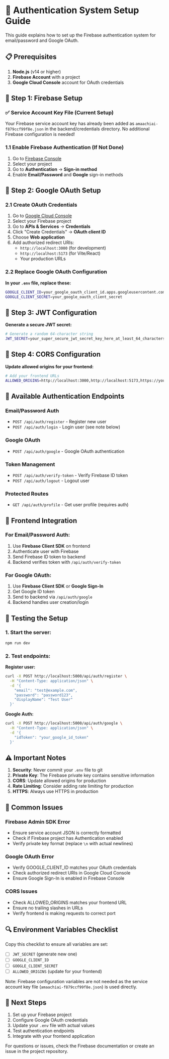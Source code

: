 # 🔐 Authentication System Setup Guide

This guide explains how to set up the Firebase authentication system for email/password and Google OAuth.

## 📋 Prerequisites

1. **Node.js** (v14 or higher)
2. **Firebase Account** with a project
3. **Google Cloud Console** account for OAuth credentials

## 🔧 Step 1: Firebase Setup

### ✅ Service Account Key File (Current Setup)
Your Firebase service account key has already been added as `amaachiai-f879ccf99f8e.json` in the backend/credentials directory. No additional Firebase configuration is needed!

### 1.1 Enable Firebase Authentication (If Not Done)
1. Go to [Firebase Console](https://console.firebase.google.com/)
2. Select your project
3. Go to **Authentication** → **Sign-in method**
4. Enable **Email/Password** and **Google** sign-in methods

## 🔧 Step 2: Google OAuth Setup

### 2.1 Create OAuth Credentials
1. Go to [Google Cloud Console](https://console.cloud.google.com/)
2. Select your Firebase project
3. Go to **APIs & Services** → **Credentials**
4. Click "Create Credentials" → **OAuth client ID**
5. Choose **Web application**
6. Add authorized redirect URIs:
   - `http://localhost:3000` (for development)
   - `http://localhost:5173` (for Vite/React)
   - Your production URLs

### 2.2 Replace Google OAuth Configuration

**In your `.env` file, replace these:**

```bash
GOOGLE_CLIENT_ID=your_google_oauth_client_id.apps.googleusercontent.com
GOOGLE_CLIENT_SECRET=your_google_oauth_client_secret
```

## 🔧 Step 3: JWT Configuration

**Generate a secure JWT secret:**

```bash
# Generate a random 64-character string
JWT_SECRET=your_super_secure_jwt_secret_key_here_at_least_64_characters_long
```

## 🔧 Step 4: CORS Configuration

**Update allowed origins for your frontend:**

```bash
# Add your frontend URLs
ALLOWED_ORIGINS=http://localhost:3000,http://localhost:5173,https://yourdomain.com
```

## 🚀 Available Authentication Endpoints

### Email/Password Auth
- `POST /api/auth/register` - Register new user
- `POST /api/auth/login` - Login user (see note below)

### Google OAuth
- `POST /api/auth/google` - Google OAuth authentication

### Token Management
- `POST /api/auth/verify-token` - Verify Firebase ID token
- `POST /api/auth/logout` - Logout user

### Protected Routes
- `GET /api/auth/profile` - Get user profile (requires auth)

## 📱 Frontend Integration

### For Email/Password Auth:
1. Use **Firebase Client SDK** on frontend
2. Authenticate user with Firebase
3. Send Firebase ID token to backend
4. Backend verifies token with `/api/auth/verify-token`

### For Google OAuth:
1. Use **Firebase Client SDK** or **Google Sign-In**
2. Get Google ID token
3. Send to backend via `/api/auth/google`
4. Backend handles user creation/login

## 🧪 Testing the Setup

### 1. Start the server:
```bash
npm run dev
```

### 2. Test endpoints:

**Register user:**
```bash
curl -X POST http://localhost:5000/api/auth/register \
  -H "Content-Type: application/json" \
  -d '{
    "email": "test@example.com",
    "password": "password123",
    "displayName": "Test User"
  }'
```

**Google Auth:**
```bash
curl -X POST http://localhost:5000/api/auth/google \
  -H "Content-Type: application/json" \
  -d '{
    "idToken": "your_google_id_token"
  }'
```

## ⚠️ Important Notes

1. **Security**: Never commit your `.env` file to git
2. **Private Key**: The Firebase private key contains sensitive information
3. **CORS**: Update allowed origins for production
4. **Rate Limiting**: Consider adding rate limiting for production
5. **HTTPS**: Always use HTTPS in production

## 🐛 Common Issues

### Firebase Admin SDK Error
- Ensure service account JSON is correctly formatted
- Check if Firebase project has Authentication enabled
- Verify private key format (replace `\n` with actual newlines)

### Google OAuth Error
- Verify GOOGLE_CLIENT_ID matches your OAuth credentials
- Check authorized redirect URIs in Google Cloud Console
- Ensure Google Sign-In is enabled in Firebase Console

### CORS Issues
- Check ALLOWED_ORIGINS matches your frontend URL
- Ensure no trailing slashes in URLs
- Verify frontend is making requests to correct port

## 🔍 Environment Variables Checklist

Copy this checklist to ensure all variables are set:

- [ ] `JWT_SECRET` (generate new one)
- [ ] `GOOGLE_CLIENT_ID`
- [ ] `GOOGLE_CLIENT_SECRET`
- [ ] `ALLOWED_ORIGINS` (update for your frontend)

Note: Firebase configuration variables are not needed as the service account key file (`amaachiai-f879ccf99f8e.json`) is used directly.

## 🎯 Next Steps

1. Set up your Firebase project
2. Configure Google OAuth credentials
3. Update your `.env` file with actual values
4. Test authentication endpoints
5. Integrate with your frontend application

For questions or issues, check the Firebase documentation or create an issue in the project repository.